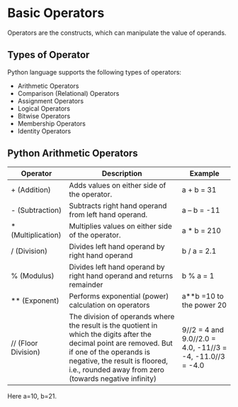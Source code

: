 # Basic Operators
Operators are the constructs, which can manipulate the value of operands. 

## Types of Operator
Python language supports the following types of operators:
* Arithmetic Operators
* Comparison (Relational) Operators
* Assignment Operators
* Logical Operators
* Bitwise Operators
* Membership Operators
* Identity Operators

## Python Arithmetic Operators

Operator | Description | Example
-------- | ----------- | ---------
 + (Addition) | Adds values on either side of the operator. | a + b = 31
 - (Subtraction) | Subtracts right hand operand from left hand operand. | a – b = -11
 * (Multiplication) | Multiplies values on either side of the operator. | a * b = 210
 / (Division) | Divides left hand operand by right hand operand | b / a = 2.1
 % (Modulus) | Divides left hand operand by right hand operand and returns remainder | b % a = 1
 ** (Exponent) | Performs exponential (power) calculation on operators | a**b =10 to the power 20
 //	(Floor Division) | The division of operands where the result is the quotient in which the digits after the decimal point are removed. But if one of the operands is negative, the result is floored, i.e., rounded away from zero (towards negative infinity) | 9//2 = 4 and 9.0//2.0 = 4.0, -11//3 = -4, -11.0//3 = -4.0

Here a=10, b=21.

